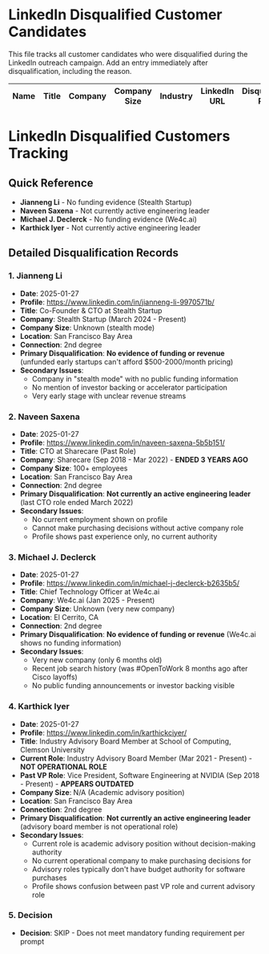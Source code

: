 # LinkedIn Disqualified Customer Candidates

This file tracks all customer candidates who were disqualified during the LinkedIn outreach campaign. Add an entry immediately after disqualification, including the reason.

| Name | Title | Company | Company Size | Industry | LinkedIn URL | Disqualification Reason | Date |
|------|-------|---------|--------------|----------|--------------|------------------------|------| 

# LinkedIn Disqualified Customers Tracking

## Quick Reference
- **Jianneng Li** - No funding evidence (Stealth Startup)
- **Naveen Saxena** - Not currently active engineering leader
- **Michael J. Declerck** - No funding evidence (We4c.ai)
- **Karthick Iyer** - Not currently active engineering leader

## Detailed Disqualification Records

### 1. Jianneng Li
- **Date**: 2025-01-27
- **Profile**: https://www.linkedin.com/in/jianneng-li-9970571b/
- **Title**: Co-Founder & CTO at Stealth Startup
- **Company**: Stealth Startup (March 2024 - Present)
- **Company Size**: Unknown (stealth mode)
- **Location**: San Francisco Bay Area
- **Connection**: 2nd degree
- **Primary Disqualification**: **No evidence of funding or revenue** (unfunded early startups can't afford $500-2000/month pricing)
- **Secondary Issues**: 
  - Company in "stealth mode" with no public funding information
  - No mention of investor backing or accelerator participation
  - Very early stage with unclear revenue streams

### 2. Naveen Saxena
- **Date**: 2025-01-27
- **Profile**: https://www.linkedin.com/in/naveen-saxena-5b5b151/
- **Title**: CTO at Sharecare (Past Role)
- **Company**: Sharecare (Sep 2018 - Mar 2022) - **ENDED 3 YEARS AGO**
- **Company Size**: 100+ employees
- **Location**: San Francisco Bay Area
- **Connection**: 2nd degree
- **Primary Disqualification**: **Not currently an active engineering leader** (last CTO role ended March 2022)
- **Secondary Issues**: 
  - No current employment shown on profile
  - Cannot make purchasing decisions without active company role
  - Profile shows past experience only, no current authority

### 3. Michael J. Declerck
- **Date**: 2025-01-27
- **Profile**: https://www.linkedin.com/in/michael-j-declerck-b2635b5/
- **Title**: Chief Technology Officer at We4c.ai
- **Company**: We4c.ai (Jan 2025 - Present)
- **Company Size**: Unknown (very new company)
- **Location**: El Cerrito, CA
- **Connection**: 2nd degree
- **Primary Disqualification**: **No evidence of funding or revenue** (We4c.ai shows no funding information)
- **Secondary Issues**: 
  - Very new company (only 6 months old)
  - Recent job search history (was #OpenToWork 8 months ago after Cisco layoffs)
  - No public funding announcements or investor backing visible

### 4. Karthick Iyer
- **Date**: 2025-01-27
- **Profile**: https://www.linkedin.com/in/karthickciyer/
- **Title**: Industry Advisory Board Member at School of Computing, Clemson University
- **Current Role**: Industry Advisory Board Member (Mar 2021 - Present) - **NOT OPERATIONAL ROLE**
- **Past VP Role**: Vice President, Software Engineering at NVIDIA (Sep 2018 - Present) - **APPEARS OUTDATED**
- **Company Size**: N/A (Academic advisory position)
- **Location**: San Francisco Bay Area
- **Connection**: 2nd degree
- **Primary Disqualification**: **Not currently an active engineering leader** (advisory board member is not operational role)
- **Secondary Issues**: 
  - Current role is academic advisory position without decision-making authority
  - No current operational company to make purchasing decisions for
  - Advisory roles typically don't have budget authority for software purchases
  - Profile shows confusion between past VP role and current advisory role

### 5. Decision
- **Decision**: SKIP - Does not meet mandatory funding requirement per prompt 